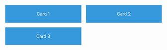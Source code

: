 <!DOCTYPE html>
<html lang="en">
<head>
  <meta charset="UTF-8">
  <meta name="viewport" content="width=device-width, initial-scale=1.0">
  <title>CSS Grid Assignment</title>
  <style>
    .container {
      display: grid;
      gap: 15px;
      grid-template-columns: repeat(auto-fit, minmax(200px, 1fr)); /* Candidate can modify */
    }
    .card {
      background: #3498db;
      color: white;
      padding: 20px;
      text-align: center;
      transition: transform 0.3s ease, box-shadow 0.3s ease;
    }
    .card:hover {
      transform: scale(1.05);
      box-shadow: 0 5px 15px rgba(0, 0, 0, 0.2);
    }
    /* TODO: Make it 3-column on desktop, 2-column on tablet, 1-column on mobile */
  </style>
</head>
<body>
  <div class="container">
    <div class="card">Card 1</div>
    <div class="card">Card 2</div>
    <div class="card">Card 3</div>
  </div>
</body>
</html>
